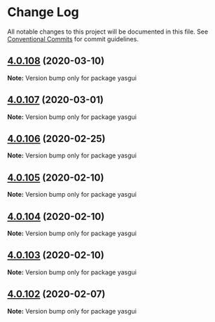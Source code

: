 # Change Log

All notable changes to this project will be documented in this file.
See [Conventional Commits](https://conventionalcommits.org) for commit guidelines.

## [4.0.108](https://github.com/TriplyDB/Yasgui/compare/v4.0.107...v4.0.108) (2020-03-10)

**Note:** Version bump only for package yasgui





## [4.0.107](https://github.com/TriplyDB/Yasgui/compare/v4.0.106...v4.0.107) (2020-03-01)

**Note:** Version bump only for package yasgui





## [4.0.106](https://github.com/TriplyDB/Yasgui/compare/v4.0.105...v4.0.106) (2020-02-25)

**Note:** Version bump only for package yasgui





## [4.0.105](https://github.com/TriplyDB/Yasgui/compare/v4.0.104...v4.0.105) (2020-02-10)

**Note:** Version bump only for package yasgui





## [4.0.104](https://github.com/TriplyDB/Yasgui/compare/v4.0.103...v4.0.104) (2020-02-10)

**Note:** Version bump only for package yasgui





## [4.0.103](https://github.com/TriplyDB/Yasgui/compare/v4.0.102...v4.0.103) (2020-02-10)

**Note:** Version bump only for package yasgui





## [4.0.102](https://github.com/TriplyDB/Yasgui/compare/v4.0.101...v4.0.102) (2020-02-07)

**Note:** Version bump only for package yasgui
